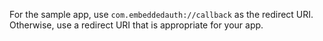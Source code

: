 For the sample app, use `com.embeddedauth://callback` as the redirect URI. Otherwise, use a redirect URI that is appropriate for your app.
